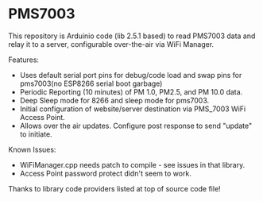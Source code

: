# PMS7003

This repository is Arduinio code (lib 2.5.1 based) to read PMS7003 data and relay it to a server, configurable over-the-air via WiFi Manager.

Features:
- Uses default serial port pins for debug/code load and swap pins for pms7003(no ESP8266 serial boot garbage)
- Periodic Reporting (10 minutes) of PM 1.0, PM2.5, and PM 10.0 data.
- Deep Sleep mode for 8266 and sleep mode for pms7003.
- Initial configuration of website/server destination via PMS_7003 WiFi Access Point.
- Allows over the air updates. Configure post response to send "update" to initiate.

Known Issues:
- WiFiManager.cpp needs patch to compile - see issues in that library.
- Access Point password protect didn't seem to work.

Thanks to library code providers listed at top of source code file!
